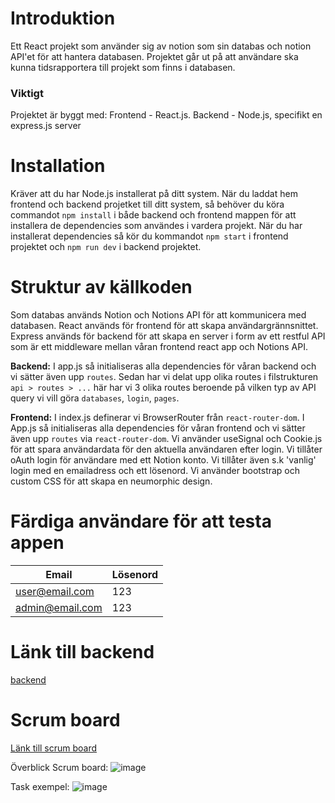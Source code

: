 # Introduktion
Ett React projekt som använder sig av notion som sin databas och notion API'et för att hantera databasen.
Projektet går ut på att användare ska kunna tidsrapportera till projekt som finns i databasen.

### Viktigt
Projektet är byggt med:
Frontend - React.js.
Backend - Node.js, specifikt en express.js server

# Installation
Kräver att du har Node.js installerat på ditt system.
När du laddat hem frontend och backend projetket till ditt system, så behöver du köra commandot `npm install` i både backend och frontend mappen för att installera de dependencies som användes i vardera projekt.
När du har installerat dependencies så kör du kommandot `npm start` i frontend projektet och `npm run dev` i backend projektet.

# Struktur av källkoden
Som databas används Notion och Notions API för att kommunicera med databasen.
React används för frontend för att skapa användargrännsnittet.
Express används för backend för att skapa en server i form av ett restful API som är ett middleware mellan våran frontend react app och Notions API.

**Backend:**
I app.js så initialiseras alla dependencies för våran backend och vi sätter även upp `routes`.
Sedan har vi delat upp olika routes i filstrukturen `api > routes > ...` här har vi 3 olika routes beroende på vilken typ av API query vi vill göra `databases`, `login`, `pages`.

**Frontend:**
I index.js definerar vi BrowserRouter från `react-router-dom`.
I App.js så initialiseras alla dependencies för våran frontend och vi sätter även upp `routes` via `react-router-dom`.
Vi använder useSignal och Cookie.js för att spara användardata för den aktuella användaren efter login.
Vi tillåter oAuth login för användare med ett Notion konto.
Vi tillåter även s.k 'vanlig' login med en emailadress och ett lösenord.
Vi använder bootstrap och custom CSS för att skapa en neumorphic design.




# Färdiga användare för att testa appen
| Email           | Lösenord |
| --------------- | -------- |
| user@email.com  | 123      |
| admin@email.com | 123      |




# Länk till backend
[backend](https://github.com/TobiasSkog/NET23-Grupp-Projekt-2-Backend)


# Scrum board
[Länk till scrum board](https://app.asana.com/0/1206658293714394/1206657895637907)

Överblick Scrum board:
![image](https://github.com/TobiasSkog/NET23-Grupp-Projekt-2-Backend/assets/11568812/d2dae484-1071-4405-8d2f-f7a00b986372)

Task exempel:
![image](https://github.com/TobiasSkog/NET23-Grupp-Projekt-2-Frontend/assets/11568812/bfd95ea6-a6de-46bf-8f13-68f5158ae20b)
